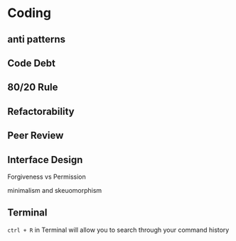 # Coding

## anti patterns

## Code Debt

## 80/20 Rule

## Refactorability 

## Peer Review

## Interface Design
Forgiveness vs Permission

minimalism and skeuomorphism

## Terminal

`ctrl + R` in Terminal will allow you to search through your command history


